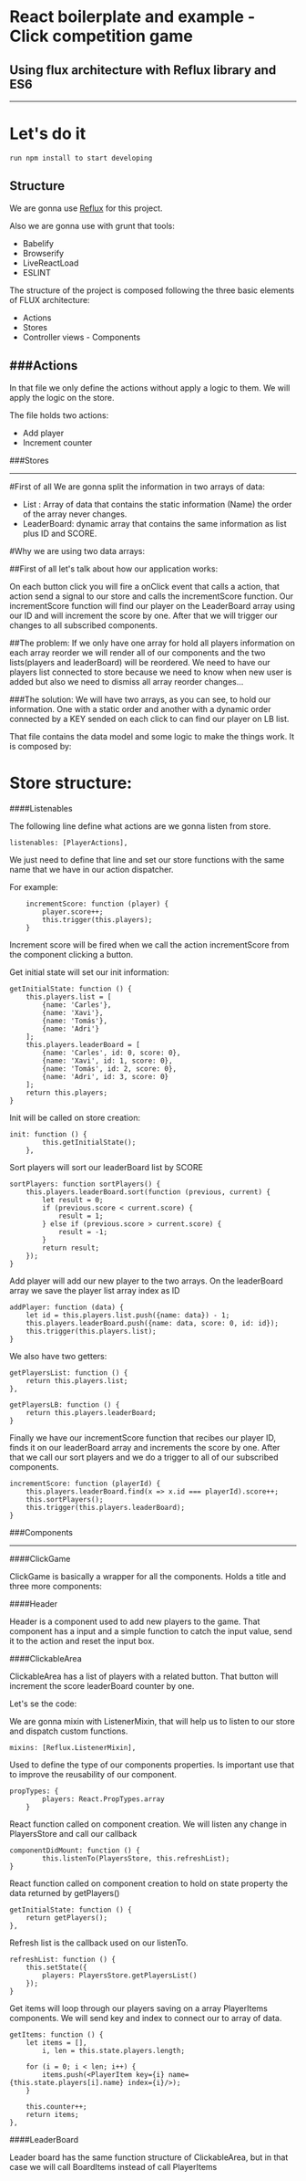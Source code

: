 # React boilerplate and example - Click competition game
## Using flux architecture with Reflux library and ES6
---------------------------------------

# Let's do it
    run npm install to start developing


## Structure
We are gonna use [Reflux](https://github.com/spoike/refluxjs) for this project.

Also we are gonna use with grunt that tools:

 - Babelify
 - Browserify
 - LiveReactLoad
 - ESLINT

The structure of the project is composed following the three basic elements of FLUX architecture:

- Actions
- Stores
- Controller views - Components

###Actions
---------------------------------------

In that file we only define the actions without apply a logic to them. We will apply the logic on the store.

The file holds two actions:

 - Add player
 - Increment counter
 
###Stores
 
---------------------------------------

#First of all
We are gonna split the information in two arrays of data:

 - List : Array of data that contains the static information (Name) the order of the array never changes.
 - LeaderBoard: dynamic array that contains the same information as list plus ID and SCORE.
 
#Why we are using two data arrays:

##First of all let's talk about how our application works:

On each button click you will fire a onClick event that calls a action, that action send a signal to our store and calls the incrementScore function.
Our incrementScore function will find our player on the LeaderBoard array using our ID and will increment the score by one. After that we will trigger our changes to all subscribed components.

##The problem:
If we only have one array for hold all players information on each array reorder we will render all of our components and the two lists(players and leaderBoard) will be reordered.
We need to have our players list connected to store because we need to know when new user is added but also we need to dismiss all array reorder changes...

###The solution:
We will have two arrays, as you can see, to hold our information.
One with a static order and another with a dynamic order connected by a KEY sended on each click to can find our player on LB list. 


That file contains the data model and some logic to make the things work. It is composed by:

# Store structure:
####Listenables

The following line define what actions are we gonna listen from store.

    listenables: [PlayerActions],
    
We just need to define that line and set our store functions with the same name that we have in our action dispatcher.

For example:

        incrementScore: function (player) {
            player.score++;
            this.trigger(this.players);
        }
        
Increment score will be fired when we call the action incrementScore from the component clicking a button.

Get initial state will set our init information:

    getInitialState: function () {
        this.players.list = [
            {name: 'Carles'},
            {name: 'Xavi'},
            {name: 'Tomás'},
            {name: 'Adri'}
        ];
        this.players.leaderBoard = [
            {name: 'Carles', id: 0, score: 0},
            {name: 'Xavi', id: 1, score: 0},
            {name: 'Tomás', id: 2, score: 0},
            {name: 'Adri', id: 3, score: 0}
        ];
        return this.players;
    }
   
Init will be called on store creation:
   
    init: function () {
            this.getInitialState();
        },

Sort players will sort our leaderBoard list by SCORE

    sortPlayers: function sortPlayers() {
        this.players.leaderBoard.sort(function (previous, current) {
            let result = 0;
            if (previous.score < current.score) {
                result = 1;
            } else if (previous.score > current.score) {
                result = -1;
            }
            return result;
        });
    }
    
Add player will add our new player to the two arrays. On the leaderBoard array we save the player list array index as ID
    
    addPlayer: function (data) {
        let id = this.players.list.push({name: data}) - 1;
        this.players.leaderBoard.push({name: data, score: 0, id: id});
        this.trigger(this.players.list);
    }

We also have two getters:

    getPlayersList: function () {
        return this.players.list;
    },

    getPlayersLB: function () {
        return this.players.leaderBoard;
    }
    
Finally we have our incrementScore function that recibes our player ID, finds it on our leaderBoard array and increments the score by one.
After that we call our sort players and we do a trigger to all of our subscribed components.
    
    incrementScore: function (playerId) {
        this.players.leaderBoard.find(x => x.id === playerId).score++;
        this.sortPlayers();
        this.trigger(this.players.leaderBoard);
    }

###Components
 
---------------------------------------

####ClickGame

ClickGame is basically a wrapper for all the components. Holds a title and three more components:

####Header

Header is a component used to add new players to the game. That component has a input and a simple function to catch the input value, send it to the action and reset the input box.

####ClickableArea

ClickableArea has a list of players with a related button. That button will increment the score leaderBoard counter by one.

Let's se the code:

We are gonna mixin with ListenerMixin, that will help us to listen to our store and dispatch custom functions.

    mixins: [Reflux.ListenerMixin],
    
Used to define the type of our components properties. Is important use that to improve the reusability of our component.

    propTypes: {
            players: React.PropTypes.array
        }

React function called on component creation. We will listen any change in PlayersStore and call our callback

    componentDidMount: function () {
            this.listenTo(PlayersStore, this.refreshList);
    }

React function called on component creation to hold on state property the data returned by getPlayers()

    getInitialState: function () {
        return getPlayers();
    },
    
Refresh list is the callback used on our listenTo.

    refreshList: function () {
        this.setState({
            players: PlayersStore.getPlayersList()
        });
    }
    
Get items will loop through our players saving on a array PlayerItems components. We will send key and index to connect our to array of data.

    getItems: function () {
        let items = [],
            i, len = this.state.players.length;

        for (i = 0; i < len; i++) {
            items.push(<PlayerItem key={i} name={this.state.players[i].name} index={i}/>);
        }

        this.counter++;
        return items;
    },
 
####LeaderBoard

Leader board has the same function structure of ClickableArea, but in that case we will call BoardItems instead of call PlayerItems





 
 